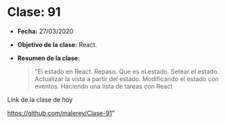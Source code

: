 # Clase: 91

- **Fecha:** 27/03/2020
- **Objetivo de la clase:** React.
- **Resumen de la clase:**

  > "El estado en React. Repaso. Que es el estado. Setear el estado. Actualizar la vista a partir del estado. Modificando el estado con eventos. Haciendo una lista de tareas con React

Link de la clase de hoy

https://github.com/malerey/Clase-91"